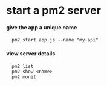 # start a pm2 server

#### give the app a unique name
```
  pm2 start app.js --name "my-api"
```

#### view server details
```
  pm2 list
  pm2 show <name>
  pm2 monit
```
